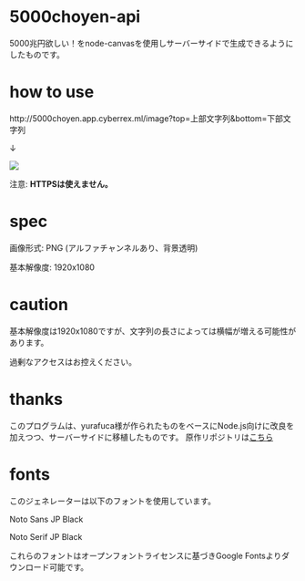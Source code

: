 ﻿# 5000choyen-api
5000兆円欲しい！をnode-canvasを使用しサーバーサイドで生成できるようにしたものです。

# how to use

http:\/\/5000choyen.app.cyberrex.ml/image?top=上部文字列&bottom=下部文字列

↓

![](http://5000choyen.app.cyberrex.ml/image?top=上部文字列&bottom=下部文字列)

注意: **HTTPSは使えません。**

# spec
画像形式: PNG (アルファチャンネルあり、背景透明)

基本解像度: 1920x1080

# caution

基本解像度は1920x1080ですが、文字列の長さによっては横幅が増える可能性があります。

過剰なアクセスはお控えください。

# thanks
このプログラムは、yurafuca様が作られたものをベースにNode.js向けに改良を加えつつ、サーバーサイドに移植したものです。
原作リポジトリは[こちら](https://github.com/yurafuca/5000choyen)

# fonts
このジェネレーターは以下のフォントを使用しています。

Noto Sans JP Black

Noto Serif JP Black

これらのフォントはオープンフォントライセンスに基づきGoogle Fontsよりダウンロード可能です。
